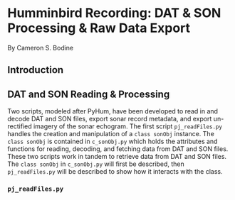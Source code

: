 # Humminbird Recording: DAT & SON Processing & Raw Data Export
By Cameron S. Bodine

## Introduction


## DAT and SON Reading & Processing

Two scripts, modeled after PyHum, have been developed to read in and decode DAT and SON files, export sonar record metadata, and export un-rectified imagery of the sonar echogram.  The first script `pj_readFiles.py` handles the creation and manipulation of a `class sonObj` instance. The `class sonObj` is contained in `c_sonObj.py` which holds the attributes and functions for reading, decoding, and fetching data from DAT and SON files. These two scripts work in tandem to retrieve data from DAT and SON files.  The `class sonObj` in `c_sonObj.py` will first be described, then `pj_readFiles.py` will be described to show how it interacts with the class.

### `pj_readFiles.py`
